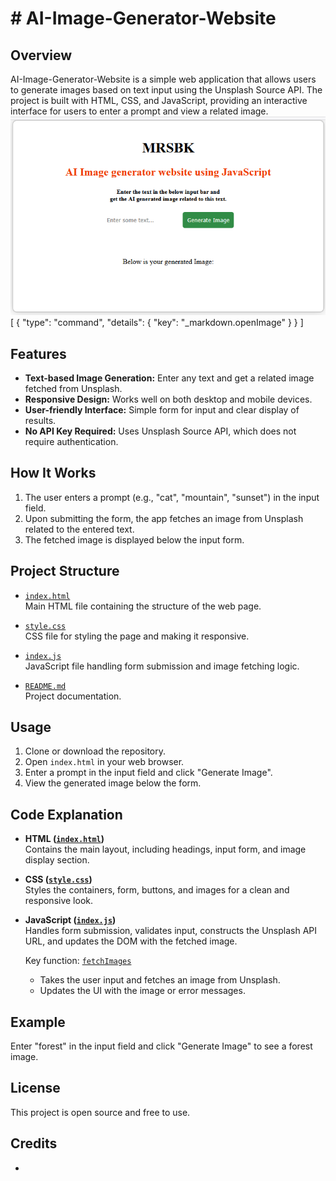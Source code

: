 # # AI-Image-Generator-Website

## Overview

AI-Image-Generator-Website is a simple web application that allows users to generate images based on text input using the Unsplash Source API. The project is built with HTML, CSS, and JavaScript, providing an interactive interface for users to enter a prompt and view a related image.
![mrsbk](image.png)
[
    {
        "type": "command",
        "details": {
            "key": "_markdown.openImage"
        }
    }
]
## Features

- **Text-based Image Generation:** Enter any text and get a related image fetched from Unsplash.
- **Responsive Design:** Works well on both desktop and mobile devices.
- **User-friendly Interface:** Simple form for input and clear display of results.
- **No API Key Required:** Uses Unsplash Source API, which does not require authentication.

## How It Works

1. The user enters a prompt (e.g., "cat", "mountain", "sunset") in the input field.
2. Upon submitting the form, the app fetches an image from Unsplash related to the entered text.
3. The fetched image is displayed below the input form.

## Project Structure

- [`index.html`](index.html)  
  Main HTML file containing the structure of the web page.

- [`style.css`](style.css)  
  CSS file for styling the page and making it responsive.

- [`index.js`](index.js)  
  JavaScript file handling form submission and image fetching logic.

- [`README.md`](README.md)  
  Project documentation.

## Usage

1. Clone or download the repository.
2. Open `index.html` in your web browser.
3. Enter a prompt in the input field and click "Generate Image".
4. View the generated image below the form.

## Code Explanation

- **HTML ([`index.html`](index.html))**  
  Contains the main layout, including headings, input form, and image display section.

- **CSS ([`style.css`](style.css))**  
  Styles the containers, form, buttons, and images for a clean and responsive look.

- **JavaScript ([`index.js`](index.js))**  
  Handles form submission, validates input, constructs the Unsplash API URL, and updates the DOM with the fetched image.

  Key function: [`fetchImages`](index.js)  
  - Takes the user input and fetches an image from Unsplash.
  - Updates the UI with the image or error messages.

## Example

Enter "forest" in the input field and click "Generate Image" to see a forest image.

## License

This project is open source and free to use.

## Credits

-